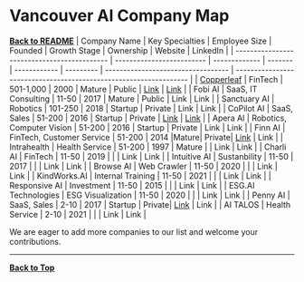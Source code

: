 # Vancouver AI Company Map

**[Back to README](README.md)**
| Company Name | Key Specialties | Employee Size | Founded | Growth Stage | Ownership | Website | LinkedIn |
| ------------------------------------------- | ------------------------- | ------------- | ------- | ------------ | --------- | ---------------------------------- | ----------------------------------------------------------------- |
| [Copperleaf](company-profile/Copperleaf.md) | FinTech | 501-1,000 | 2000 | Mature | Public | [Link](https://www.copperleaf.com) | [Link](https://www.linkedin.com/company/copperleaf-technologies/) |
| Fobi AI | SaaS, IT Consulting | 11-50 | 2017 | Mature | Public | Link | Link |
| Sanctuary AI | Robotics | 101-250 | 2018 | Startup | Private | Link | Link |
| CoPilot AI | SaaS, Sales | 51-200 | 2016 | Startup | Private | [Link](https://copilotai.com) | [Link](https://www.linkedin.com/company/copilotadvisor/) |
| Apera AI | Robotics, Computer Vision | 51-200 | 2016 | Startup | Private | Link | Link |
| Finn AI | FinTech, Customer Service | 51-200 | 2014 |Mature| Private| [Link](http://www.finn.ai) | Link |
| Intrahealth | Health Service | 51-200 | 1997 | Mature | | Link | Link |
| Charli AI | FinTech | 11-50 | 2019 | | | Link | Link |
| Intuitive AI | Sustanbility | 11-50 | 2017 | | | Link | Link |
| Browse AI | Web Crawler | 11-50 | 2020 | | | Link | Link |
| KindWorks.AI | Internal Training | 11-50 | 2021 | | | Link | Link |
| Responsive AI | Investment | 11-50 | 2015 | | | Link | Link |
| ESG.AI Technologies | ESG Visualization | 11-50 | 2020 | | | Link | Link |
| Penny AI | SaaS, Sales | 2-10 | 2017 | Startup | Private| [Link](http://www.getpenny.com) | Link |
| AI TALOS | Health Service | 2-10 | 2021 | | | Link | Link |

We are eager to add more companies to our list and welcome your contributions.

---

**[Back to Top](#vancouver-ai-company-map)**
